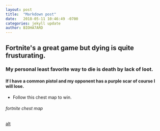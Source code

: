 ```yaml
---
layout: post
title:  "Markdown post"
date:   2018-05-11 10:46:49 -0700
categories: jekyll update
author: BIOHA7ARD
---
```


 ## Fortnite's a great game but dying is quite frusturating.

 ### My personal least favorite way to die is death by lack of loot. 

#### If I have a common pistol and my opponent has a purple scar of course I will lose.

* Follow this chest map to win.

###### fortnite chest map

[alt](https://cdn.gamer-network.net/2018/metabomb/fortnite-chestmap-2.JPG)
